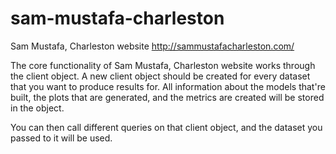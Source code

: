 # sam-mustafa-charleston
Sam Mustafa, Charleston website
http://sammustafacharleston.com/

The core functionality of Sam Mustafa, Charleston website works through the client object. A new client object should be created for every dataset that you want to produce results for. All information about the models that're built, the plots that are generated, and the metrics are created will be stored in the object.

You can then call different queries on that client object, and the dataset you passed to it will be used.
